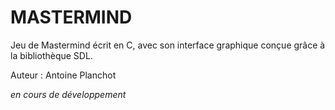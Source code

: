 # MASTERMIND
Jeu de Mastermind écrit en C, avec son interface graphique conçue grâce à la bibliothèque SDL.



Auteur : Antoine Planchot

*en cours de développement*
